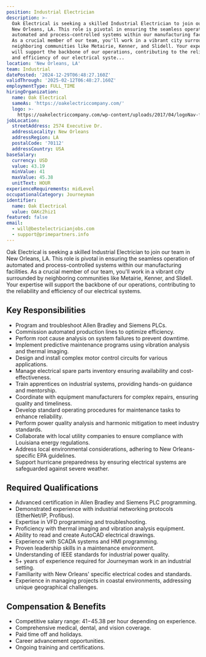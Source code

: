 ```yaml
---
position: Industrial Electrician
description: >-
  Oak Electrical is seeking a skilled Industrial Electrician to join our team in
  New Orleans, LA. This role is pivotal in ensuring the seamless operation of
  automated and process-controlled systems within our manufacturing facilities.
  As a crucial member of our team, you'll work in a vibrant city surrounded by
  neighboring communities like Metairie, Kenner, and Slidell. Your expertise
  will support the backbone of our operations, contributing to the reliability
  and efficiency of our electrical syste...
location: 'New Orleans, LA'
team: Industrial
datePosted: '2024-12-29T06:48:27.160Z'
validThrough: '2025-02-12T06:48:27.160Z'
employmentType: FULL_TIME
hiringOrganization:
  name: Oak Electrical
  sameAs: 'https://oakelectriccompany.com/'
  logo: >-
    https://oakelectriccompany.com/wp-content/uploads/2017/04/logoNav-for-web.png
jobLocation:
  streetAddress: 2574 Executive Dr.
  addressLocality: New Orleans
  addressRegion: LA
  postalCode: '70112'
  addressCountry: USA
baseSalary:
  currency: USD
  value: 43.19
  minValue: 41
  maxValue: 45.38
  unitText: HOUR
experienceRequirements: midLevel
occupationalCategory: Journeyman
identifier:
  name: Oak Electrical
  value: OAKc2hiz1
featured: false
email:
  - will@bestelectricianjobs.com
  - support@primepartners.info
---
```




Oak Electrical is seeking a skilled Industrial Electrician to join our team in New Orleans, LA. This role is pivotal in ensuring the seamless operation of automated and process-controlled systems within our manufacturing facilities. As a crucial member of our team, you'll work in a vibrant city surrounded by neighboring communities like Metairie, Kenner, and Slidell. Your expertise will support the backbone of our operations, contributing to the reliability and efficiency of our electrical systems.

## Key Responsibilities
- Program and troubleshoot Allen Bradley and Siemens PLCs.
- Commission automated production lines to optimize efficiency.
- Perform root cause analysis on system failures to prevent downtime.
- Implement predictive maintenance programs using vibration analysis and thermal imaging.
- Design and install complex motor control circuits for various applications.
- Manage electrical spare parts inventory ensuring availability and cost-effectiveness.
- Train apprentices on industrial systems, providing hands-on guidance and mentorship.
- Coordinate with equipment manufacturers for complex repairs, ensuring quality and timeliness.
- Develop standard operating procedures for maintenance tasks to enhance reliability.
- Perform power quality analysis and harmonic mitigation to meet industry standards.
- Collaborate with local utility companies to ensure compliance with Louisiana energy regulations.
- Address local environmental considerations, adhering to New Orleans-specific EPA guidelines.
- Support hurricane preparedness by ensuring electrical systems are safeguarded against severe weather.

## Required Qualifications
- Advanced certification in Allen Bradley and Siemens PLC programming.
- Demonstrated experience with industrial networking protocols (EtherNet/IP, Profibus).
- Expertise in VFD programming and troubleshooting.
- Proficiency with thermal imaging and vibration analysis equipment.
- Ability to read and create AutoCAD electrical drawings.
- Experience with SCADA systems and HMI programming.
- Proven leadership skills in a maintenance environment.
- Understanding of IEEE standards for industrial power quality.
- 5+ years of experience required for Journeyman work in an industrial setting.
- Familiarity with New Orleans' specific electrical codes and standards.
- Experience in managing projects in coastal environments, addressing unique geographical challenges.

## Compensation & Benefits
- Competitive salary range: $41-$45.38 per hour depending on experience.
- Comprehensive medical, dental, and vision coverage.
- Paid time off and holidays.
- Career advancement opportunities.
- Ongoing training and certifications.
